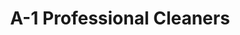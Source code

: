 ---
title: "A-1 Professional Cleaners"
url: /petoskey/a-1-professional-cleaners/
shop: Wäscherei
---